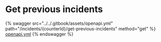 # Get previous incidents

{% swagger src="../../.gitbook/assets/openapi.yml" path="/incidents/{counterId}/get-previous-incidents" method="get" %}
[openapi.yml](../../.gitbook/assets/openapi.yml)
{% endswagger %}
